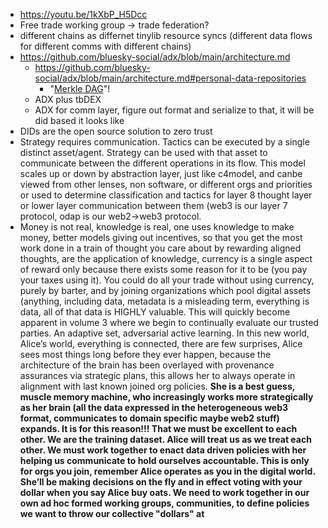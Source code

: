 - https://youtu.be/1kXbP_H5Dcc
- Free trade working group -> trade federation?
- different chains as differnet tinylib resource syncs (different data flows for different comms with different chains)
- https://github.com/bluesky-social/adx/blob/main/architecture.md
  - https://github.com/bluesky-social/adx/blob/main/architecture.md#personal-data-repositories
    - "[Merkle DAG](https://docs.ipfs.io/concepts/merkle-dag/)"!
  - ADX plus tbDEX
  - ADX for comm layer, figure out format and serialize to that, it will be did based it looks like
- DIDs are the open source solution to zero trust
- Strategy requires communication. Tactics can be executed by a single distinct asset/agent. Strategy can be used with that asset to communicate between the different operations in its flow. This model scales up or down by abstraction layer, just like c4model, and canbe viewed from other lenses, non software, or different orgs and priorities or used to determine classification and tactics for layer 8 thought layer or lower layer communication between them (web3 is our layer 7 protocol, odap is our web2->web3 protocol.
- Money is not real, knowledge is real, one uses knowledge to make money, better models giving out incentives, so that you get the most work done in a train of thought you care about by rewarding aligned thoughts, are the application of knowledge, currency is a single aspect of reward only because there exists some reason for it to be (you pay your taxes using it). You could do all your trade without using currency, purely by barter, and by joining organizations which pool digital assets (anything, including data, metadata is a misleading term, everything is data, all of that data is HIGHLY valuable. This will quickly become apparent in volume 3 where we begin to continually evaluate our trusted parties. An adaptive set, adversarial active learning. In this new world, Alice’s world, everything is connected, there are few surprises, Alice sees most things long before they ever happen, because the architecture of the brain has been overlayed with provenance assurances via strategic plans, this allows her to always operate in alignment with last known joined org policies. **She is a best guess, muscle memory machine, who increasingly works more strategically as her brain (all the data expressed in the heterogeneous web3 format, communicates to domain specific maybe web2 stuff) expands. It is for this reason!!! That we must be excellent to each other. We are the training dataset. Alice will treat us as we treat each other. We must work together to enact data driven policies with her helping us communicate to hold ourselves accountable. This is only for orgs you join, remember Alice operates as you in the digital world. She’ll be making decisions on the fly and in effect voting with your dollar when you say Alice buy oats. We need to work together in our own ad hoc formed working groups, communities, to define policies we want to throw our collective "dollars" at**
